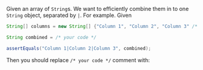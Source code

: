 Given an array of `String`s. We want to efficiently combine them in to one `String` object, separated by `|`. For example. Given

```java
String[] columns = new String[] {"Column 1", "Column 2", "Column 3" /* may be more */};

String combined = /* your code */

assertEquals("Column 1|Column 2|Column 3", combined);
```

Then you should replace `/* your code */` comment with: